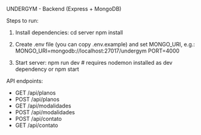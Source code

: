 UNDERGYM - Backend (Express + MongoDB)

Steps to run:
1) Install dependencies:
   cd server
   npm install

2) Create .env file (you can copy .env.example) and set MONGO_URI, e.g.:
   MONGO_URI=mongodb://localhost:27017/undergym
   PORT=4000

3) Start server:
   npm run dev   # requires nodemon installed as dev dependency
   or
   npm start

API endpoints:
- GET /api/planos
- POST /api/planos
- GET /api/modalidades
- POST /api/modalidades
- POST /api/contato
- GET /api/contato
